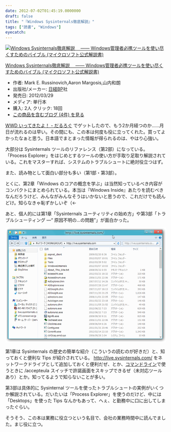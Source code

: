 ```yaml
---
date: 2012-07-02T01:45:19.0000000
draft: false
title: "『Windows Sysinternals徹底解説』"
tags: ["読書", "Windows"]
eyecatch: 
---
```

<p><div class="hatena-asin-detail"><a href="http://www.amazon.co.jp/exec/obidos/ASIN/4822294641/bestylesnet-22/"><img src="http://ecx.images-amazon.com/images/I/516sUtGTuAL._SL160_.jpg" class="hatena-asin-detail-image" alt="Windows Sysinternals徹底解説　 ―― Windows管理者必携ツールを使い尽くすためのバイブル (マイクロソフト公式解説書)" title="Windows Sysinternals徹底解説　 ―― Windows管理者必携ツールを使い尽くすためのバイブル (マイクロソフト公式解説書)"></a><div class="hatena-asin-detail-info"><p class="hatena-asin-detail-title"><a href="http://www.amazon.co.jp/exec/obidos/ASIN/4822294641/bestylesnet-22/">Windows Sysinternals徹底解説　 ―― Windows管理者必携ツールを使い尽くすためのバイブル (マイクロソフト公式解説書)</a></p><ul><li><span class="hatena-asin-detail-label">作者:</span> Mark E. Russinovich,Aaron Margosis,山内和朗</li><li><span class="hatena-asin-detail-label">出版社/メーカー:</span> <a class="keyword" href="http://d.hatena.ne.jp/keyword/%C6%FC%B7%D0BP">日経BP</a>社</li><li><span class="hatena-asin-detail-label">発売日:</span> 2012/03/29</li><li><span class="hatena-asin-detail-label">メディア:</span> 単行本</li><li><span class="hatena-asin-detail-label">購入</span>: 2人 <span class="hatena-asin-detail-label">クリック</span>: 18回</li><li><a href="http://d.hatena.ne.jp/asin/4822294641/bestylesnet-22" target="_blank">この商品を含むブログ (4件) を見る</a></li></ul></div><div class="hatena-asin-detail-foot"></div></div></p><p><a href="http://daruyanagi.hatenablog.com/entry/2012/04/26/050929">WWD &#x3044;&#x3063;&#x3066;&#x304D;&#x305F;&#x3088;&#xFF01; - &#x3060;&#x308B;&#x308D;&#x3050;</a> でゲットしたので、もう2か月経つのか……月日が流れるのは早い。その間にも、この本は何度も役に立ってくれた。買ってよかったなぁと思う。日本語でまとまった情報が得られるのは、やはり心強い。</p><p>大部分は Sysinternals ツールのリファレンス（第2部）になっている。「Process Explorer」をはじめとするツールの使い方が手取り足取り解説されている。これをマスターすれば、システムのトラブルシュートに絶対役立つはず。</p><p>また、読み物として面白い部分も多い（第1部・第3部）。</p><p>とくに、第2章「Windows のコアの概念を学ぶ」は当然知っているべき内容がコンパクトにまとめられている。本当は『Windows Inside』あたりを読むべきなんだろうけど、みんながみんなそうはいかないと思うので、これだけでも読んどけ。知らなきゃ恥ずかしいぞ（←</p><p>あと、個人的には第1章「Sysinternals ユーティリティの始め方」や第3部「トラブルシューティング ―“ 原因不明の…の問題”」が面白かった。</p><p><img src="20120702013321.png" alt="f:id:daruyanagi:20120702013321p:plain" title="f:id:daruyanagi:20120702013321p:plain" class="hatena-fotolife"></p><p>第1章は Sysinternals の歴史の簡単な紹介（こういうの読むのが好きだ）と、知っておくと便利な Tips が紹介されている。 <a href="http://live.sysinternals.com/">http://live.sysinternals.com/</a> をネットワークドライブとして追加しておくと便利だぜ、とか、<a class="keyword" href="http://d.hatena.ne.jp/keyword/%A5%B3%A5%DE%A5%F3%A5%C9%A5%E9%A5%A4%A5%F3">コマンドライン</a>で使うときに /accepteula スイッチで許諾画面をスキップできるぜ（未対応ツールあり）とか。知ってるようで知らないことが多い。</p><p>第3部は具体的に Sysinternal ツールを使ったトラブルシュートの実例がいくつか解説されている。だいたいは「Process Explorer」を使うのだけど、中には「Desktops」を使った Tips なんかもあって、へぇ、と勤務中に口に出してしまったぐらい。</p><p>そうそう、この本は業務に役立つという名目で、会社の業務時間中に読んでました。まじ役に立つ。</p>
